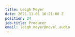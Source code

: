 ```yaml
---
title: Leigh Meyer
date: 2021-11-01 16:21:00 Z
position: 24
job-title: Producer
email: leigh.meyer@novel.audio
---
```


